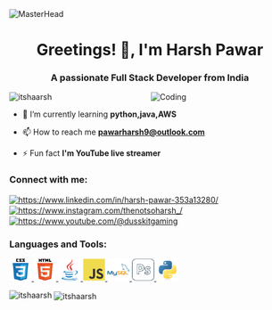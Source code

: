 <img src="https://user-images.githubusercontent.com/74038190/225813708-98b745f2-7d22-48cf-9150-083f1b00d6c9.gif" alt="MasterHead" style="width: 1200px; height: 300px;">


<h1 align="center">Greetings! 👋, I'm Harsh Pawar</h1>
<h3 align="center">A passionate Full Stack Developer from India</h3>
<img align="right" alt="Coding" width="250" src="https://media.tenor.com/DimzPZMypFcAAAAM/laptop.gif">

<p align="left"> <img src="https://komarev.com/ghpvc/?username=itshaarsh&label=Profile%20views&color=0e75b6&style=flat" alt="itshaarsh" /> </p>

- 🌱 I’m currently learning **python,java,AWS**

- 📫 How to reach me **pawarharsh9@outlook.com**

- ⚡ Fun fact **I'm YouTube live streamer**

<h3 align="left">Connect with me:</h3>
<p align="left">
<a href="https://linkedin.com/in/https://www.linkedin.com/in/harsh-pawar-353a13280/" target="blank"><img align="center" src="https://raw.githubusercontent.com/rahuldkjain/github-profile-readme-generator/master/src/images/icons/Social/linked-in-alt.svg" alt="https://www.linkedin.com/in/harsh-pawar-353a13280/" height="30" width="40" /></a>
<a href="https://instagram.com/https://www.instagram.com/thenotsoharsh_/" target="blank"><img align="center" src="https://raw.githubusercontent.com/rahuldkjain/github-profile-readme-generator/master/src/images/icons/Social/instagram.svg" alt="https://www.instagram.com/thenotsoharsh_/" height="30" width="40" /></a>
<a href="https://www.youtube.com/c/https://www.youtube.com/@dusskitgaming" target="blank"><img align="center" src="https://raw.githubusercontent.com/rahuldkjain/github-profile-readme-generator/master/src/images/icons/Social/youtube.svg" alt="https://www.youtube.com/@dusskitgaming" height="30" width="40" /></a>
</p>

<h3 align="left">Languages and Tools:</h3>
<p align="left"> <a href="https://www.w3schools.com/css/" target="_blank" rel="noreferrer"> <img src="https://raw.githubusercontent.com/devicons/devicon/master/icons/css3/css3-original-wordmark.svg" alt="css3" width="40" height="40"/> </a> <a href="https://www.w3.org/html/" target="_blank" rel="noreferrer"> <img src="https://raw.githubusercontent.com/devicons/devicon/master/icons/html5/html5-original-wordmark.svg" alt="html5" width="40" height="40"/> </a> <a href="https://www.java.com" target="_blank" rel="noreferrer"> <img src="https://raw.githubusercontent.com/devicons/devicon/master/icons/java/java-original.svg" alt="java" width="40" height="40"/> </a> <a href="https://developer.mozilla.org/en-US/docs/Web/JavaScript" target="_blank" rel="noreferrer"> <img src="https://raw.githubusercontent.com/devicons/devicon/master/icons/javascript/javascript-original.svg" alt="javascript" width="40" height="40"/> </a> <a href="https://www.mysql.com/" target="_blank" rel="noreferrer"> <img src="https://raw.githubusercontent.com/devicons/devicon/master/icons/mysql/mysql-original-wordmark.svg" alt="mysql" width="40" height="40"/> </a> <a href="https://www.photoshop.com/en" target="_blank" rel="noreferrer"> <img src="https://raw.githubusercontent.com/devicons/devicon/master/icons/photoshop/photoshop-line.svg" alt="photoshop" width="40" height="40"/> </a> <a href="https://www.python.org" target="_blank" rel="noreferrer"> <img src="https://raw.githubusercontent.com/devicons/devicon/master/icons/python/python-original.svg" alt="python" width="40" height="40"/> </a> </p>

<p><img align="left" src="https://github-readme-stats.vercel.app/api/top-langs?username=itshaarsh&show_icons=true&locale=en&layout=compact" alt="itshaarsh" /></p>

<p>&nbsp;<img align="center" src="https://github-readme-stats.vercel.app/api?username=itshaarsh&show_icons=true&locale=en" alt="itshaarsh" /></p>
